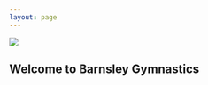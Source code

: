 ```yaml
---
layout: page
---
```

<section id="welcome">
    <img src="{{ site.baseurl }}/assets/img/dabbing_gymnasts_cropped.jpg" class="welcome-img" />
    <div class="container">
        <div class="row justify-content-center">
            <div id="welcome-txt">
                <h1 class="text-dark display-1">Welcome to Barnsley Gymnastics</h1>
            </div>
        </div>
    </div>
</section>